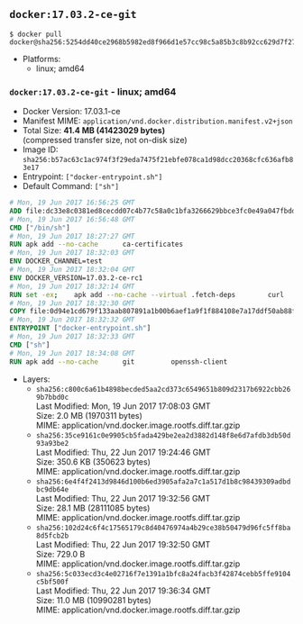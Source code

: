 ## `docker:17.03.2-ce-git`

```console
$ docker pull docker@sha256:5254dd40ce2968b5982ed8f966d1e57cc98c5a85b3c8b92cc629d7f27cbff4d9
```

-	Platforms:
	-	linux; amd64

### `docker:17.03.2-ce-git` - linux; amd64

-	Docker Version: 17.03.1-ce
-	Manifest MIME: `application/vnd.docker.distribution.manifest.v2+json`
-	Total Size: **41.4 MB (41423029 bytes)**  
	(compressed transfer size, not on-disk size)
-	Image ID: `sha256:b57ac63c1ac974f3f29eda7475f21ebfe078ca1d98dcc20368cfc636afb83e17`
-	Entrypoint: `["docker-entrypoint.sh"]`
-	Default Command: `["sh"]`

```dockerfile
# Mon, 19 Jun 2017 16:56:25 GMT
ADD file:dc33e8c0381ed8cecdd07c4b77c58a0c1bfa3266629bbce3fc0e49a047fbdd62 in / 
# Mon, 19 Jun 2017 16:56:48 GMT
CMD ["/bin/sh"]
# Mon, 19 Jun 2017 18:27:27 GMT
RUN apk add --no-cache 		ca-certificates
# Mon, 19 Jun 2017 18:32:03 GMT
ENV DOCKER_CHANNEL=test
# Mon, 19 Jun 2017 18:32:04 GMT
ENV DOCKER_VERSION=17.03.2-ce-rc1
# Mon, 19 Jun 2017 18:32:14 GMT
RUN set -ex; 	apk add --no-cache --virtual .fetch-deps 		curl 		tar 	; 		apkArch="$(apk --print-arch)"; 	case "$apkArch" in 		x86_64) dockerArch='x86_64' ;; 		*) echo >&2 "error: unsupported architecture ($apkArch)"; exit 1 ;;	esac; 		if ! curl -fL -o docker.tgz "https://download.docker.com/linux/static/${DOCKER_CHANNEL}/${dockerArch}/docker-${DOCKER_VERSION}.tgz"; then 		echo >&2 "error: failed to download 'docker-${DOCKER_VERSION}' from '${DOCKER_CHANNEL}' for '${dockerArch}'"; 		exit 1; 	fi; 		tar --extract 		--file docker.tgz 		--strip-components 1 		--directory /usr/local/bin/ 	; 	rm docker.tgz; 		apk del .fetch-deps; 		dockerd -v; 	docker -v
# Mon, 19 Jun 2017 18:32:30 GMT
COPY file:0d94e1cd679f133aab807891a1b00b6aef1a9f1f884108e7a17ddf50ab88f1fb in /usr/local/bin/ 
# Mon, 19 Jun 2017 18:32:32 GMT
ENTRYPOINT ["docker-entrypoint.sh"]
# Mon, 19 Jun 2017 18:32:33 GMT
CMD ["sh"]
# Mon, 19 Jun 2017 18:34:08 GMT
RUN apk add --no-cache 		git 		openssh-client
```

-	Layers:
	-	`sha256:c800c6a61b4898becded5aa2cd373c6549651b809d2317b6922cbb269b7bbd0c`  
		Last Modified: Mon, 19 Jun 2017 17:08:03 GMT  
		Size: 2.0 MB (1970311 bytes)  
		MIME: application/vnd.docker.image.rootfs.diff.tar.gzip
	-	`sha256:35ce9161c0e9905cb5fada429be2ea2d3882d148f8e6d7afdb3db50d93a93be2`  
		Last Modified: Thu, 22 Jun 2017 19:24:46 GMT  
		Size: 350.6 KB (350623 bytes)  
		MIME: application/vnd.docker.image.rootfs.diff.tar.gzip
	-	`sha256:6e4f4f2413d9846d100b6ed3905afa2a7c1a517d1b8c98439309adbdbc9db64e`  
		Last Modified: Thu, 22 Jun 2017 19:32:56 GMT  
		Size: 28.1 MB (28111085 bytes)  
		MIME: application/vnd.docker.image.rootfs.diff.tar.gzip
	-	`sha256:102d24c6f4c17565179c8d40476974a4b29ce38b50479d96fc5ff8ba8d5fcb2b`  
		Last Modified: Thu, 22 Jun 2017 19:32:50 GMT  
		Size: 729.0 B  
		MIME: application/vnd.docker.image.rootfs.diff.tar.gzip
	-	`sha256:5c033ecd3c4e02716f7e1391a1bfc8a24facb3f42874cebb5ffe9104c5bf500f`  
		Last Modified: Thu, 22 Jun 2017 19:36:34 GMT  
		Size: 11.0 MB (10990281 bytes)  
		MIME: application/vnd.docker.image.rootfs.diff.tar.gzip
